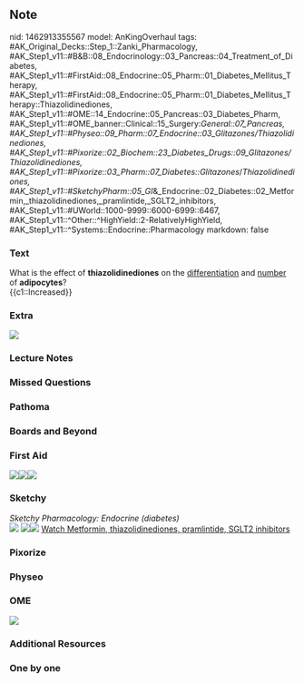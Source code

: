 ## Note
nid: 1462913355567
model: AnKingOverhaul
tags: #AK_Original_Decks::Step_1::Zanki_Pharmacology, #AK_Step1_v11::#B&B::08_Endocrinology::03_Pancreas::04_Treatment_of_Diabetes, #AK_Step1_v11::#FirstAid::08_Endocrine::05_Pharm::01_Diabetes_Mellitus_Therapy, #AK_Step1_v11::#FirstAid::08_Endocrine::05_Pharm::01_Diabetes_Mellitus_Therapy::Thiazolidinediones, #AK_Step1_v11::#OME::14_Endocrine::05_Pancreas::03_Diabetes_Pharm, #AK_Step1_v11::#OME_banner::Clinical::15_Surgery:_General::07_Pancreas, #AK_Step1_v11::#Physeo::09_Pharm::07_Endocrine::03_Glitazones/Thiazolidinediones, #AK_Step1_v11::#Pixorize::02_Biochem::23_Diabetes_Drugs::09_Glitazones/Thiazolidinediones, #AK_Step1_v11::#Pixorize::03_Pharm::07_Diabetes::Glitazones_/_Thiazolidinediones, #AK_Step1_v11::#SketchyPharm::05_GI_&_Endocrine::02_Diabetes::02_Metformin,_thiazolidinediones,_pramlintide,_SGLT2_inhibitors, #AK_Step1_v11::#UWorld::1000-9999::6000-6999::6467, #AK_Step1_v11::^Other::^HighYield::2-RelativelyHighYield, #AK_Step1_v11::^Systems::Endocrine::Pharmacology
markdown: false

### Text
<div>
  What is the effect of <b>thiazolidinediones</b> on the
  <u>differentiation</u> and <u>number</u> of <b>adipocytes</b>?
</div>
<div>
  {{c1::Increased}}
</div>

### Extra
<img src="paste-223256695013845.jpg">

### Lecture Notes


### Missed Questions


### Pathoma


### Boards and Beyond


### First Aid
<img src="paste-730582526984195.jpg"><img src=
"paste-726519487922179.jpg"><img src="paste-732279039066115.jpg">

### Sketchy
<div>
  <i>Sketchy Pharmacology: Endocrine (diabetes)</i>
</div><img src="paste-690111050153985.jpg" class="resizer">
<img src="paste-f8e04288f90b4fe9d96ddbedc6afd770624ff861.png"
class="resizer"><img src=
"paste-a2c8f3d9bb2746bd12388016e2203ace0a0c581d.png" class=
"resizer"> <a href=
"https://dashboard.sketchy.com/study/medical/courses/medical-pharmacology/units/medical-pharmacology-gi-endocrine/videos/medical-pharmacology-gi-and-endocrine-diabetes-metformin-thiazolidinediones-pramlintide-sglt2-inhibitors?utm_source=anki&utm_medium=partnership&utm_campaign=february_update&utm_content=medical">
Watch Metformin, thiazolidinediones, pramlintide, SGLT2
inhibitors</a>

### Pixorize


### Physeo


### OME
<div class="ome-widget">
  <a href=
  "https://onlinemeded.org/spa/surgery-general/pancreas/acquire?ref=anki">
  <img src="_OME_AnkiFlashcards_Lesson_2.png"></a>
</div>

### Additional Resources


### One by one

